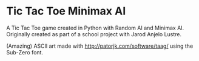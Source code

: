 # Tic Tac Toe Minimax AI

A Tic Tac Toe game created in Python with Random AI and Minimax AI.
Originally created as part of a school project with Jarod Anjelo Lustre. 

(Amazing) ASCII art made with http://patorjk.com/software/taag/ using the Sub-Zero font.